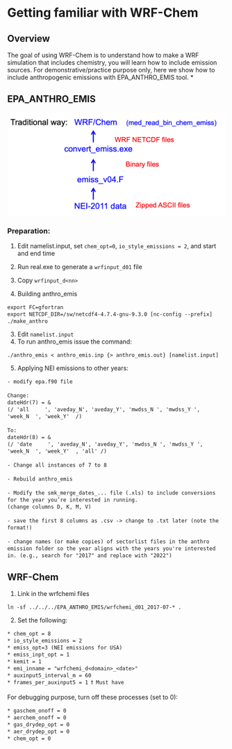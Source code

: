 # Getting familiar with WRF-Chem

## Overview
The goal of using WRF-Chem is to understand how to make a WRF simulation that includes chemistry, you will learn how to include emission sources. For demonstrative/practice purpose only, here we show how to include anthropogenic emissions with EPA_ANTHRO_EMIS tool.
* 

## EPA_ANTHRO_EMIS

![Traditional way WRF-Chem read binned chemical emissions](/assets/img/wrf_chem_emis.png)

### Preparation:
1. Edit namelist.input, set `chem_opt=0`, `io_style_emissions = 2`, and start and end time
2. Run real.exe to generate a `wrfinput_d01` file

1. Copy `wrfinput_d<nn>`
2. Building anthro_emis
```
export FC=gfortran
export NETCDF_DIR=/sw/netcdf4-4.7.4-gnu-9.3.0 [nc-config --prefix]
./make_anthro
```
3. Edit `namelist.input`
4. To run anthro_emis issue the command:
```
./anthro_emis < anthro_emis.inp {> anthro_emis.out} [namelist.input]
```
5. Applying NEI emissions to other years:
```
- modify epa.f90 file

Change:
dateHdr(7) = &
(/ 'all     ', 'aveday_N', 'aveday_Y', 'mwdss_N ', 'mwdss_Y ', 'week_N  ', 'week_Y'  /)
 
To:
dateHdr(8) = &
(/ 'date     ', 'aveday_N', 'aveday_Y', 'mwdss_N ', 'mwdss_Y ', 'week_N  ', 'week_Y'  , 'all' /)

- Change all instances of 7 to 8

- Rebuild anthro_emis

- Modify the smk_merge_dates_... file (.xls) to include conversions for the year you’re interested in running.  
(change columns D, K, M, V)

- save the first 8 columns as .csv -> change to .txt later (note the format!)

- change names (or make copies) of sectorlist files in the anthro emission folder so the year aligns with the years you're interested in. (e.g., search for "2017" and replace with "2022")
```

## WRF-Chem
1. Link in the wrfchemi files
```
ln -sf ../../../EPA_ANTHRO_EMIS/wrfchemi_d01_2017-07-* .
```
2. Set the following:
```
* chem_opt = 8
* io_style_emissions = 2
* emiss_opt=3 (NEI emissions for USA)
* emiss_inpt_opt = 1
* kemit = 1
* emi_inname = "wrfchemi_d<domain>_<date>"
* auxinput5_interval_m = 60
* frames_per_auxinput5 = 1 ❗ Must have
```

For debugging purpose, turn off these processes (set to 0):
```
* gaschem_onoff = 0
* aerchem_onoff = 0
* gas_drydep_opt = 0
* aer_drydep_opt = 0
* chem_opt = 0
```